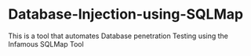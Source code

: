 # Database-Injection-using-SQLMap
This is a tool that automates Database penetration Testing using the Infamous SQLMap Tool
